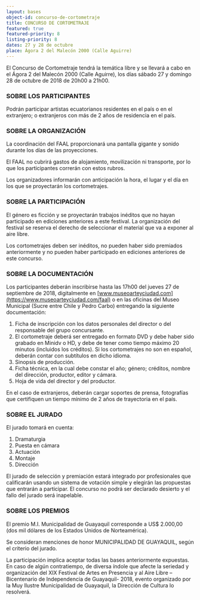```yaml
---
layout: bases
object-id: concurso-de-cortometraje
title: CONCURSO DE CORTOMETRAJE
featured: true
featured-priority: 8
listing-priority: 8
dates: 27 y 28 de octubre
place: Ágora 2 del Malecón 2000 (Calle Aguirre)
---
```

El Concurso de Cortometraje tendrá la temática libre y se llevará a cabo en el Ágora 2 del Malecón 2000 (Calle Aguirre), los días sábado 27 y domingo 28 de octubre de 2018 de 20h00 a 21h00.

### SOBRE LOS PARTICIPANTES

Podrán participar artistas ecuatorianos residentes en el país o en el extranjero; o extranjeros con más de 2 años de residencia en el país.

### SOBRE LA ORGANIZACIÓN

La coordinación del FAAL proporcionará una pantalla gigante y sonido durante los días de las proyecciones.

El FAAL no cubrirá gastos de alojamiento, movilización ni transporte, por lo que los participantes correrán con estos rubros.

Los organizadores informarán con anticipación la hora, el lugar y el día en los que se proyectarán los cortometrajes.

### SOBRE LA PARTICIPACIÓN

El género es ficción y se proyectarán trabajos inéditos que no hayan participado en ediciones anteriores a este festival. La organización del festival se reserva el derecho de seleccionar el material que va a exponer al aire libre.

Los cortometrajes deben ser inéditos, no pueden haber sido premiados anteriormente y no pueden haber participado en ediciones anteriores de este concurso.

### SOBRE LA DOCUMENTACIÓN

Los participantes deberán inscribirse hasta las 17h00 del jueves 27 de septiembre de 2018, digitalmente en [www.museoarteyciudad.com](https://www.museoarteyciudad.com/faal) o en las oficinas del Museo Municipal (Sucre entre Chile y Pedro Carbo) entregando la siguiente documentación:

1. Ficha de inscripción con los datos personales del director o del responsable del grupo concursante.
1. El cortometraje deberá ser entregado en formato DVD y debe haber sido grabado en Minidv o HD, y debe de tener como tiempo máximo 20 minutos (incluidos los créditos). Si los cortometrajes no son en español, deberán contar con subtítulos en dicho idioma.
1. Sinopsis de producción.
1. Ficha técnica, en la cual debe constar el año; género; créditos, nombre del dirección, productor, editor y cámara.
1. Hoja de vida del director y del productor.

En el caso de extranjeros, deberán cargar soportes de prensa, fotografías que certifiquen un tiempo mínimo de 2 años de trayectoria en el país.



### SOBRE EL JURADO

El jurado tomará en cuenta:

1. Dramaturgia
1. Puesta en cámara
1. Actuación
1. Montaje
1. Dirección

El jurado de selección y premiación estará integrado por profesionales que calificarán usando un sistema de votación simple y elegirán las propuestas que entrarán a participar. El concurso no podrá ser declarado desierto y el fallo del jurado será inapelable.

### SOBRE LOS PREMIOS

El premio M.I. Municipalidad de Guayaquil corresponde a US$ 2.000,00 (dos mil dólares de los Estados Unidos de Norteamérica).

Se consideran menciones de honor MUNICIPALIDAD DE GUAYAQUIL, según el criterio del jurado.

La participación implica aceptar todas las bases anteriormente expuestas. En caso de algún contratiempo, de diversa índole que afecte la seriedad y organización del XIX Festival de Artes en Presencia y al Aire Libre –Bicentenario de Independencia de Guayaquil- 2018, evento organizado por la Muy Ilustre Municipalidad de Guayaquil, la Dirección de Cultura lo resolverá.
